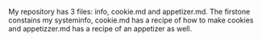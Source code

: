 My repository has 3 files: info, cookie.md and appetizer.md.
The firstone constains my systeminfo, cookie.md has a recipe of how to make cookies and appetizzer.md has a recipe of an appetizer as well.
